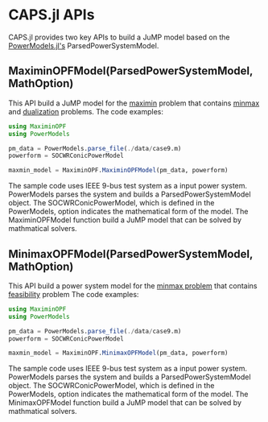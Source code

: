 # CAPS.jl APIs
CAPS.jl provides two key APIs to build a JuMP model based on the [PowerModels.jl's](https://github.com/lanl-ansi/PowerModels.jl/tree/master/docs) ParsedPowerSystemModel.

## MaximinOPFModel(ParsedPowerSystemModel, MathOption)
This API build a JuMP model for the [maximin]() problem that contains [minmax]() and [dualization]() problems.
The code examples:

```julia
using MaximinOPF
using PowerModels

pm_data = PowerModels.parse_file(./data/case9.m)
powerform = SOCWRConicPowerModel

maxmin_model = MaximinOPF.MaximinOPFModel(pm_data, powerform)
```
	
The sample code uses IEEE 9-bus test system as a input power system. PowerModels parses the system and builds a ParsedPowerSystemModel object. The SOCWRConicPowerModel, which is defined in the PowerModels, option indicates the mathematical form of the model. The MaximinOPFModel function build a JuMP model that can be solved by mathmatical solvers.

## MinimaxOPFModel(ParsedPowerSystemModel, MathOption)
This API build a power system model for the [minmax problem]() that contains [feasibility]() problem
The code examples:

```julia
using MaximinOPF
using PowerModels

pm_data = PowerModels.parse_file(./data/case9.m)
powerform = SOCWRConicPowerModel

maxmin_model = MaximinOPF.MinimaxOPFModel(pm_data, powerform)
```

The sample code uses IEEE 9-bus test system as a input power system. PowerModels parses the system and builds a ParsedPowerSystemModel object. The SOCWRConicPowerModel, which is defined in the PowerModels, option indicates the mathematical form of the model. The MinimaxOPFModel function build a JuMP model that can be solved by mathmatical solvers.